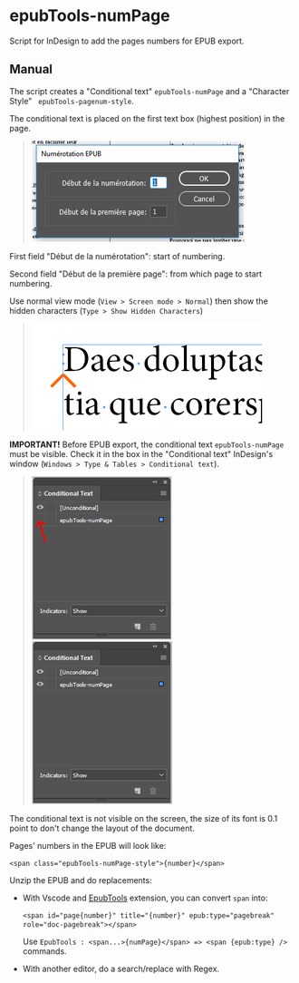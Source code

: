 # epubTools-numPage

Script for InDesign to add the pages numbers for EPUB export.

## Manual

The script creates a "Conditional text" `epubTools-numPage` and a "Character Style" ` epubTools-pagenum-style`.

The conditional text is placed on the first text box (highest position) in the page.

> ![Screen capture: dialogue box from the script](/images/Boite_du_script.PNG)

First field "Début de la numérotation": start of numbering.

Second field "Début de la première page": from which page to start numbering.


Use normal view mode (`View > Screen mode > Normal`) then show the hidden characters (`Type > Show Hidden Characters`)
> ![Screen capture: some text with conditional text visible](/images/Apercu_TexteConditionnel.PNG)

**IMPORTANT!** Before EPUB export, the conditional text  `epubTools-numPage` must be visible. Check it in the box in the "Conditional text" InDesign's window (`Windows > Type & Tables > Conditional text`).
> ![Screen capture: InDesign toolbox with generated conditional visibility unchecked](/images/EN_TexteConditionnel_nonVisible.PNG)
> ![Screen capture: InDesign toolbox with generated conditional visibility checked](/images/EN_TexteConditionnel_Visible.PNG)

The conditional text is not visible on the screen, the size of its font is 0.1 point to don't change the layout of the document.


Pages' numbers in the EPUB will look like:

```xhtml
<span class="epubTools-numPage-style">{number}</span>
```

Unzip the EPUB and do replacements:

- With Vscode and [EpubTools](https://marketplace.visualstudio.com/items?itemName=civodulab.epubtools) extension, you can convert `span` into:

    ```xhtml
    <span id="page{number}" title="{number}" epub:type="pagebreak" role="doc-pagebreak"></span>
    ```
    Use `EpubTools : <span...>{numPage}</span> => <span {epub:type} />` commands.
    
- With another editor, do a search/replace with Regex.